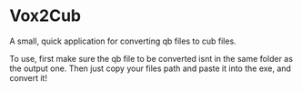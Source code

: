 # Vox2Cub
 A small, quick application for converting qb files to cub files.

 To use, first make sure the qb file to be converted isnt in the same folder as the output one. Then just copy your files path and paste it into the exe, and convert it!
